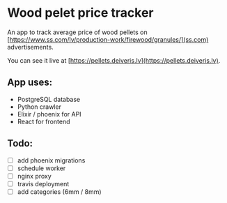 # Wood pelet price tracker

An app to track average price of wood pellets on [https://www.ss.com/lv/production-work/firewood/granules/](ss.com) advertisements.

You can see it live at [https://pellets.deiveris.lv](https://pellets.deiveris.lv).

## App uses:
- PostgreSQL database
- Python crawler
- Elixir / phoenix for API
- React for frontend

## Todo:
- [ ] add phoenix migrations
- [ ] schedule worker
- [ ] nginx proxy
- [ ] travis deployment
- [ ] add categories (6mm / 8mm)